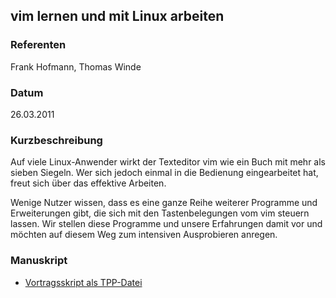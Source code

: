 ## vim lernen und mit Linux arbeiten


### Referenten
Frank Hofmann, Thomas Winde

### Datum
26.03.2011

### Kurzbeschreibung
Auf viele Linux-Anwender wirkt der Texteditor vim wie ein Buch mit mehr als
sieben Siegeln. Wer sich jedoch einmal in die Bedienung eingearbeitet hat,
freut sich über das effektive Arbeiten.

Wenige Nutzer wissen, dass es eine ganze Reihe weiterer Programme und
Erweiterungen gibt, die sich mit den Tastenbelegungen vom vim steuern lassen.
Wir stellen diese Programme und unsere Erfahrungen damit vor und möchten auf
diesem Weg zum intensiven Ausprobieren anregen.

### Manuskript

* [Vortragsskript als TPP-Datei](/download/Vortraege/vortrag.tpp)
